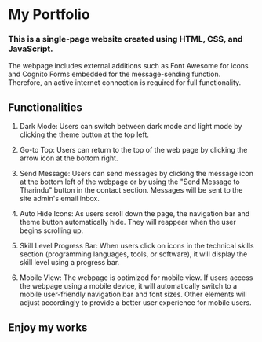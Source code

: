 <h1> My Portfolio </h1>

<h3> This is a single-page website created using HTML, CSS, and JavaScript. </h3>

The webpage includes external additions such as Font Awesome for icons and Cognito Forms embedded for the message-sending function. Therefore, an active internet connection is required for full functionality.

<h2> Functionalities </h2> <ol><li>

Dark Mode: Users can switch between dark mode and light mode by clicking the theme button at the top left.      </li><li>

Go-to Top: Users can return to the top of the web page by clicking the arrow icon at the bottom right.    </li><li>

Send Message: Users can send messages by clicking the message icon at the bottom left of the webpage or by using the "Send Message to Tharindu" button in the contact section. Messages will be sent to the site admin's email inbox.          </li><li>

Auto Hide Icons: As users scroll down the page, the navigation bar and theme button automatically hide. They will reappear when the user begins scrolling up.        </li><li>

Skill Level Progress Bar: When users click on icons in the technical skills section (programming languages, tools, or software), it will display the skill level using a progress bar.      </li><li>

Mobile View: The webpage is optimized for mobile view. If users access the webpage using a mobile device, it will automatically switch to a mobile user-friendly navigation bar and font sizes. Other elements will adjust accordingly to provide a better user experience for mobile users.   </li>


</ol>
<h2>Enjoy my works</h2>
